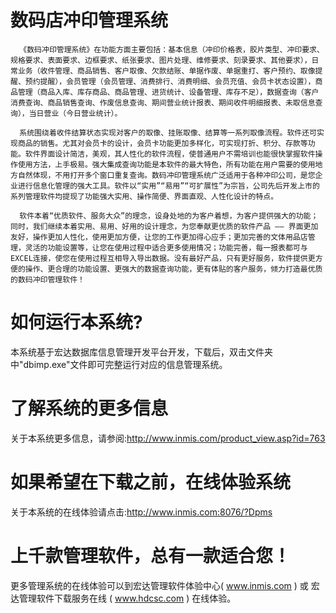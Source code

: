 # 数码店冲印管理系统

      《数码冲印管理系统》在功能方面主要包括：基本信息（冲印价格表，胶片类型、冲印要求、规格要求、表面要求、边框要求、纸张要求、图片处理、维修要求、刻录要求、其他要求），日常业务（收件管理、商品销售、客户取像、欠款结账、单据作废、单据重打、客户预约、取像提醒、预约提醒），会员管理（会员管理、消费排行、消费明细、会员充值、会员卡状态设置），商品管理（商品入库、库存商品、商品管理、进货统计、设备管理、库存不足），数据查询（客户消费查询、商品销售查询、作废信息查询、期间营业统计报表、期间收件明细报表、未取信息查询），当日营业（今日营业统计）。

      系统围绕着收件结算状态实现对客户的取像、挂账取像、结算等一系列取像流程。软件还可实现商品的销售。尤其对会员卡的设计，会员卡功能更加多样化，可实现打折、积分、存款等功能。软件界面设计简洁，美观，其人性化的软件流程，使普通用户不需培训也能很快掌握软件操作使用方法，上手极易。强大集成查询功能是本软件的最大特色，所有功能在用户需要的使用地方自然体现，不用打开多个窗口重复查询。数码冲印管理系统广泛适用于各种冲印公司，是您企业进行信息化管理的强大工具。软件以“实用”“易用”“可扩展性”为宗旨，公司先后开发上市的系列管理软件均提现了功能强大实用、操作简便、界面直观、人性化设计的特点。

      软件本着“优质软件、服务大众”的理念，设身处地的为客户着想，为客户提供强大的功能；同时，我们继续本着实用、易用、好用的设计理念，为您奉献更优质的软件产品 —— 界面更加友好，操作更加人性化，使用更加方便，让您的工作更加得心应手；更加完善的文体用品店管理，灵活的功能设置等，让您在使用过程中适合更多使用情况；功能完善，每一报表都可与EXCEL连接，使您在使用过程互相导入导出数据。没有最好产品，只有更好服务，软件提供更方便的操作、更合理的功能设置、更强大的数据查询功能，更有体贴的客户服务，倾力打造最优质的数码冲印管理软件！

# 如何运行本系统?

本系统基于宏达数据库信息管理开发平台开发，下载后，双击文件夹中"dbimp.exe"文件即可完整运行对应的信息管理系统。

# 了解系统的更多信息

关于本系统更多信息，请参阅:http://www.inmis.com/product_view.asp?id=763

# 如果希望在下载之前，在线体验系统

关于本系统的在线体验请点击:http://www.inmis.com:8076/?Dpms

# 上千款管理软件，总有一款适合您！

更多管理系统的在线体验可以到宏达管理软件体验中心( www.inmis.com ) 或 宏达管理软件下载服务在线 ( www.hdcsc.com ) 在线体验。

